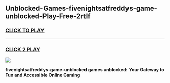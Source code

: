 
## Unblocked-Games-fivenightsatfreddys-game-unblocked-Play-Free-2rtlf
<h3>
<a href="https://premium76.site?title=fivenightsatfreddys-game-unblocked&ref=17A">CLICK TO PLAY</a></h3>
<hr>

<h3>
<a href="https://premium76.site?title=fivenightsatfreddys-game-unblocked&ref=17A">CLICK 2 PLAY</a>
  
</h3>

<a href="https://premium76.site?title=fivenightsatfreddys-game-unblocked&ref=17A"><img src="https://clearcache.store/games.png"></a>


**fivenightsatfreddys-game-unblocked games unblocked: Your Gateway to Fun and Accessible Online Gaming**
